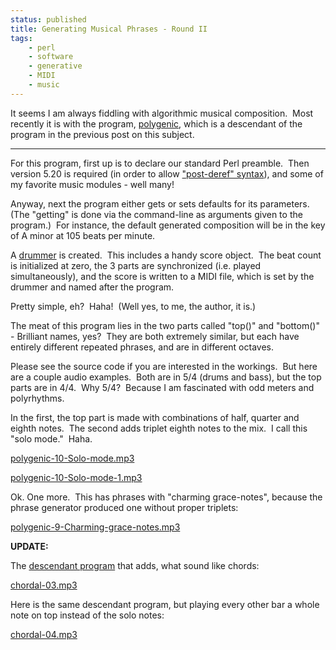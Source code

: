 ```yaml
---
status: published
title: Generating Musical Phrases - Round II
tags:
    - perl
    - software
    - generative
    - MIDI
    - music
---
```


It seems I am always fiddling with algorithmic musical composition.  Most recently it is with the program, [polygenic](https://github.com/ology/Music/blob/master/polygenic), which is a descendant of the program in the previous post on this subject.

---

For this program, first up is to declare our standard Perl preamble.  Then version 5.20 is required (in order to allow ["post-deref" syntax](https://perldoc.perl.org/perlref#Postfix-Dereference-Syntax)), and some of my favorite music modules - well many!

Anyway, next the program either gets or sets defaults for its parameters.  (The "getting" is done via the command-line as arguments given to the program.)  For instance, the default generated composition will be in the key of A minor at 105 beats per minute.

A [drummer](https://metacpan.org/release/MIDI-Drummer-Tiny) is created.  This includes a handy score object.  The beat count is initialized at zero, the 3 parts are synchronized (i.e. played simultaneously), and the score is written to a MIDI file, which is set by the drummer and named after the program.

Pretty simple, eh?  Haha!  (Well yes, to me, the author, it is.)

The meat of this program lies in the two parts called "top()" and "bottom()" - Brilliant names, yes?  They are both extremely similar, but each have entirely different repeated phrases, and are in different octaves.

Please see the source code if you are interested in the workings.  But here are a couple audio examples.  Both are in 5/4 (drums and bass), but the top parts are in 4/4.  Why 5/4?  Because I am fascinated with odd meters and polyrhythms.

In the first, the top part is made with combinations of half, quarter and eighth notes.  The second adds triplet eighth notes to the mix.  I call this "solo mode."  Haha.

[polygenic-10-Solo-mode.mp3](polygenic-10-Solo-mode.mp3)

[polygenic-10-Solo-mode-1.mp3](polygenic-10-Solo-mode-1.mp3)

Ok. One more.  This has phrases with "charming grace-notes", because the phrase generator produced one without proper triplets:

[polygenic-9-Charming-grace-notes.mp3](polygenic-9-Charming-grace-notes.mp3)

**UPDATE:**

The [descendant program](https://github.com/ology/Music/blob/master/chordal) that adds, what sound like chords:

[chordal-03.mp3](chordal-03.mp3)

Here is the same descendant program, but playing every other bar a whole note on top instead of the solo notes:

[chordal-04.mp3](chordal-04.mp3)
